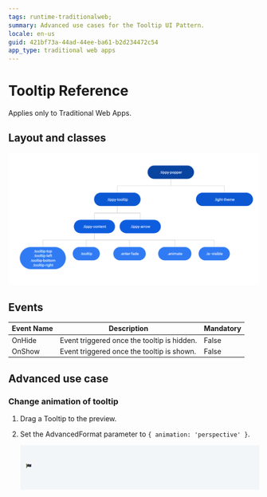 ```yaml
---
tags: runtime-traditionalweb; 
summary: Advanced use cases for the Tooltip UI Pattern.
locale: en-us
guid: 421bf73a-44ad-44ee-ba61-b2d234472c54
app_type: traditional web apps
---
```


# Tooltip Reference

<div class="info" markdown="1">

Applies only to Traditional Web Apps.

</div>

## Layout and classes

![](<images/tooltip-3-diag.png>)

## Events

| **Event Name** |  **Description** |  **Mandatory**  |
| ---|---|--- |  
| OnHide | Event triggered once the tooltip is hidden.  |  False  |
| OnShow | Event triggered once the tooltip is shown.  |  False  |

## Advanced use case

### Change animation of tooltip

1. Drag a Tooltip to the preview.
1. Set the AdvancedFormat parameter to `{ animation: 'perspective' }`.

    ![](<images/tooltip-1.gif>)
